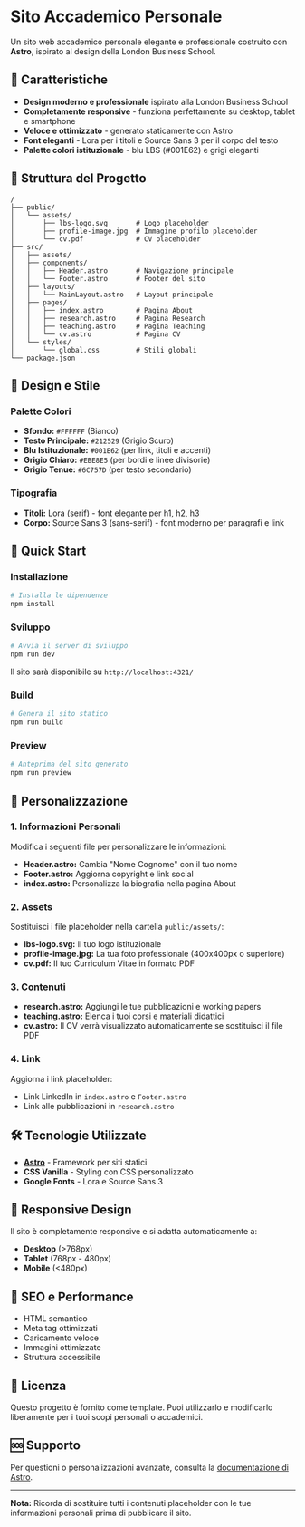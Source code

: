 # Sito Accademico Personale

Un sito web accademico personale elegante e professionale costruito con **Astro**, ispirato al design della London Business School.

## 🚀 Caratteristiche

- **Design moderno e professionale** ispirato alla London Business School
- **Completamente responsive** - funziona perfettamente su desktop, tablet e smartphone
- **Veloce e ottimizzato** - generato staticamente con Astro
- **Font eleganti** - Lora per i titoli e Source Sans 3 per il corpo del testo
- **Palette colori istituzionale** - blu LBS (#001E62) e grigi eleganti

## 📁 Struttura del Progetto

```
/
├── public/
│   └── assets/
│       ├── lbs-logo.svg       # Logo placeholder
│       ├── profile-image.jpg  # Immagine profilo placeholder
│       └── cv.pdf             # CV placeholder
├── src/
│   ├── assets/
│   ├── components/
│   │   ├── Header.astro       # Navigazione principale
│   │   └── Footer.astro       # Footer del sito
│   ├── layouts/
│   │   └── MainLayout.astro   # Layout principale
│   ├── pages/
│   │   ├── index.astro        # Pagina About
│   │   ├── research.astro     # Pagina Research
│   │   ├── teaching.astro     # Pagina Teaching
│   │   └── cv.astro           # Pagina CV
│   └── styles/
│       └── global.css         # Stili globali
└── package.json
```

## 🎨 Design e Stile

### Palette Colori
- **Sfondo:** `#FFFFFF` (Bianco)
- **Testo Principale:** `#212529` (Grigio Scuro)
- **Blu Istituzionale:** `#001E62` (per link, titoli e accenti)
- **Grigio Chiaro:** `#EBE8E5` (per bordi e linee divisorie)
- **Grigio Tenue:** `#6C757D` (per testo secondario)

### Tipografia
- **Titoli:** Lora (serif) - font elegante per h1, h2, h3
- **Corpo:** Source Sans 3 (sans-serif) - font moderno per paragrafi e link

## 🚀 Quick Start

### Installazione

```bash
# Installa le dipendenze
npm install
```

### Sviluppo

```bash
# Avvia il server di sviluppo
npm run dev
```

Il sito sarà disponibile su `http://localhost:4321/`

### Build

```bash
# Genera il sito statico
npm run build
```

### Preview

```bash
# Anteprima del sito generato
npm run preview
```

## 📝 Personalizzazione

### 1. Informazioni Personali
Modifica i seguenti file per personalizzare le informazioni:

- **Header.astro:** Cambia "Nome Cognome" con il tuo nome
- **Footer.astro:** Aggiorna copyright e link social
- **index.astro:** Personalizza la biografia nella pagina About

### 2. Assets
Sostituisci i file placeholder nella cartella `public/assets/`:

- **lbs-logo.svg:** Il tuo logo istituzionale
- **profile-image.jpg:** La tua foto professionale (400x400px o superiore)
- **cv.pdf:** Il tuo Curriculum Vitae in formato PDF

### 3. Contenuti
- **research.astro:** Aggiungi le tue pubblicazioni e working papers
- **teaching.astro:** Elenca i tuoi corsi e materiali didattici
- **cv.astro:** Il CV verrà visualizzato automaticamente se sostituisci il file PDF

### 4. Link
Aggiorna i link placeholder:
- Link LinkedIn in `index.astro` e `Footer.astro`
- Link alle pubblicazioni in `research.astro`

## 🛠️ Tecnologie Utilizzate

- **[Astro](https://astro.build/)** - Framework per siti statici
- **CSS Vanilla** - Styling con CSS personalizzato
- **Google Fonts** - Lora e Source Sans 3

## 📱 Responsive Design

Il sito è completamente responsive e si adatta automaticamente a:
- **Desktop** (>768px)
- **Tablet** (768px - 480px)
- **Mobile** (<480px)

## 🎯 SEO e Performance

- HTML semantico
- Meta tag ottimizzati
- Caricamento veloce
- Immagini ottimizzate
- Struttura accessibile

## 📄 Licenza

Questo progetto è fornito come template. Puoi utilizzarlo e modificarlo liberamente per i tuoi scopi personali o accademici.

## 🆘 Supporto

Per questioni o personalizzazioni avanzate, consulta la [documentazione di Astro](https://docs.astro.build/).

---

**Nota:** Ricorda di sostituire tutti i contenuti placeholder con le tue informazioni personali prima di pubblicare il sito.

